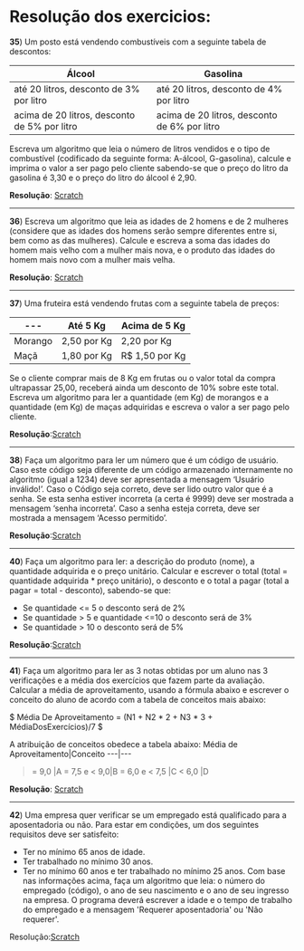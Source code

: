 # Resolução dos exercicios:

**35**) Um posto está vendendo combustíveis com a seguinte tabela de descontos:

Álcool | Gasolina
---|---
até 20 litros, desconto de 3% por litro|até 20 litros, desconto de 4% por litro
acima de 20 litros, desconto de 5% por litro|acima de 20 litros, desconto de 6% por litro

Escreva um algoritmo que leia o número de litros vendidos e o tipo de combustível (codificado da seguinte forma: A-álcool, G-gasolina), calcule e imprima o valor a ser pago pelo cliente sabendo-se que o preço do litro da gasolina é 3,30 e o preço do litro do álcool é 2,90.

**Resolução**: [Scratch](https://scratch.mit.edu/projects/427755427/)

___

**36**) Escreva um algoritmo que leia as idades de 2 homens e de 2 mulheres (considere que as idades dos homens serão sempre diferentes entre si, bem como as das mulheres). Calcule e escreva a soma das idades do homem mais velho com a mulher mais nova, e o produto das idades do homem mais novo com a mulher mais velha.

**Resolução**: [Scratch](https://scratch.mit.edu/projects/427876344/)
___
**37**) Uma fruteira está vendendo frutas com a seguinte tabela de preços:

---|Até 5 Kg|Acima de 5 Kg
---|---|---
Morango|2,50 por Kg|2,20 por Kg
Maçã|1,80 por Kg|R$ 1,50 por Kg

Se o cliente comprar mais de 8 Kg em frutas ou o valor total da compra ultrapassar 25,00, receberá ainda um desconto de 10% sobre este total. Escreva um algoritmo para ler a quantidade (em Kg) de morangos e a quantidade (em Kg) de maças adquiridas e escreva o valor a ser pago pelo cliente.

**Resolução**:[Scratch](https://scratch.mit.edu/projects/427882718/)

___

**38**) Faça um algoritmo para ler um número que é um código de usuário. Caso este código seja diferente de um código armazenado internamente no algoritmo (igual a 1234) deve ser apresentada a mensagem ‘Usuário inválido!’. Caso o Código seja correto, deve ser lido outro valor que é a senha. Se esta senha estiver incorreta (a certa é 9999) deve ser mostrada a mensagem ‘senha incorreta’. Caso a senha esteja correta, deve ser mostrada a mensagem ‘Acesso permitido’.

**Resolução**:[Scratch](https://scratch.mit.edu/projects/427889945/)
___

**40**) Faça um algoritmo para ler: a descrição do produto (nome), a quantidade adquirida e o preço unitário.
Calcular e escrever o total (total = quantidade adquirida * preço unitário), o desconto e o total a pagar (total a pagar = total - desconto), sabendo-se que:
- Se quantidade <= 5 o desconto será de 2%
- Se quantidade > 5 e quantidade <=10 o desconto será de 3%
- Se quantidade > 10 o desconto será de 5%

**Resolução**:[Scratch](https://scratch.mit.edu/projects/427868180/)

___

**41**) Faça um algoritmo para ler as 3 notas obtidas por um aluno nas 3 verificações e a média dos exercícios que fazem parte da avaliação. Calcular a média de aproveitamento, usando a fórmula abaixo e escrever o conceito do aluno de acordo com a tabela de conceitos mais abaixo:

$
Média De Aproveitamento = (N1 + N2 * 2 + N3 * 3 + MédiaDosExercícios)/7
$

A atribuição de conceitos obedece a tabela abaixo:
Média de Aproveitamento|Conceito
---|---
> = 9,0 |A
> = 7,5 e < 9,0|B
> = 6,0 e < 7,5 |C
< 6,0 |D

**Resolução**: [Scratch](https://scratch.mit.edu/projects/427851801/)
___

**42**) Uma empresa quer verificar se um empregado está qualificado para a aposentadoria ou não. Para estar em condições, um dos seguintes requisitos deve ser satisfeito:
- Ter no mínimo 65 anos de idade.
- Ter trabalhado no mínimo 30 anos.
- Ter no mínimo 60 anos e ter trabalhado no mínimo 25 anos.
Com base nas informações acima, faça um algoritmo que leia: o número do empregado (código), o ano de seu nascimento e o ano de seu ingresso na empresa. O programa deverá escrever a idade e o tempo de trabalho do empregado e a mensagem 'Requerer aposentadoria' ou 'Não requerer'.

Resolução:[Scratch](https://scratch.mit.edu/projects/427858677/)